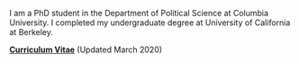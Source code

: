 I am a PhD student in the Department of Political Science at Columbia University. I completed my undergraduate degree at University of California at Berkeley.

__[Curriculum Vitae](/pdf/cv_2020.pdf")__ (Updated March 2020)
